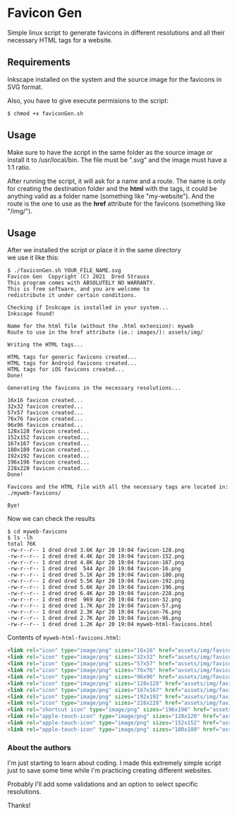 # Favicon Gen

Simple linux script to generate favicons in different resolutions and all their necessary HTML tags for a website.

## Requirements

Inkscape installed on the system and the source image for the favicons in SVG format.

Also, you have to give execute permisions to the script:

```
$ chmod +x faviconGen.sh
```

## Usage

Make sure to have the script in the same folder as the source image or install it to /usr/local/bin.
The file must be ".svg" and the image must have a 1:1 ratio.

After running the script, it will ask for a name and a route. The name is only for creating the destination folder and the **html** with the tags, it could be anything valid as a folder name (something like "my-website"). And the route is the one to use as the **href** attribute for the favicons (something like "/img/").

## Usage

After we installed the script or place it in the same directory  
we use it like this:



```
$ ./faviconGen.sh YOUR_FILE_NAME.svg
Favicon Gen  Copyright (C) 2021  Dred Strauss
This program comes with ABSOLUTELY NO WARRANTY.
This is free software, and you are welcome to
redistribute it under certain conditions.

Checking if Inskcape is installed in your system...
Inkscape found!

Name for the html file (without the .html extension): myweb    
Route to use in the href attribute (ie.: images/): assets/img/

Writing the HTML tags...

HTML tags for generic favicons created...
HTML tags for Android favicons created...
HTML tags for iOS favicons created...
Done!

Generating the favicons in the necessary resolutions...

16x16 favicon created...
32x32 favicon created...
57x57 favicon created...
76x76 favicon created...
96x96 favicon created...
128x128 favicon created...
152x152 favicon created...
167x167 favicon created...
180x180 favicon created...
192x192 favicon created...
196x196 favicon created...
228x228 favicon created...
Done!

Favicons and the HTML file with all the necessary tags are located in: ./myweb-favicons/

Bye!
```

Now we can check the results

```
$ cd myweb-favicons
$ ls -lh
total 76K
-rw-r--r-- 1 dred dred 3.6K Apr 20 19:04 favicon-128.png
-rw-r--r-- 1 dred dred 4.4K Apr 20 19:04 favicon-152.png
-rw-r--r-- 1 dred dred 4.8K Apr 20 19:04 favicon-167.png
-rw-r--r-- 1 dred dred  544 Apr 20 19:04 favicon-16.png
-rw-r--r-- 1 dred dred 5.1K Apr 20 19:04 favicon-180.png
-rw-r--r-- 1 dred dred 5.5K Apr 20 19:04 favicon-192.png
-rw-r--r-- 1 dred dred 5.6K Apr 20 19:04 favicon-196.png
-rw-r--r-- 1 dred dred 6.4K Apr 20 19:04 favicon-228.png
-rw-r--r-- 1 dred dred  969 Apr 20 19:04 favicon-32.png
-rw-r--r-- 1 dred dred 1.7K Apr 20 19:04 favicon-57.png
-rw-r--r-- 1 dred dred 2.3K Apr 20 19:04 favicon-76.png
-rw-r--r-- 1 dred dred 2.7K Apr 20 19:04 favicon-96.png
-rw-r--r-- 1 dred dred 1.2K Apr 20 19:04 myweb-html-favicons.html
```

Contents of `myweb-html-favicons.html`:

```html
<link rel="icon" type="image/png" sizes="16x16" href="assets/img/favicon-16.png">
<link rel="icon" type="image/png" sizes="32x32" href="assets/img/favicon-32.png">
<link rel="icon" type="image/png" sizes="57x57" href="assets/img/favicon-57.png">
<link rel="icon" type="image/png" sizes="76x76" href="assets/img/favicon-76.png">
<link rel="icon" type="image/png" sizes="96x96" href="assets/img/favicon-96.png">
<link rel="icon" type="image/png" sizes="128x128" href="assets/img/favicon-128.png">
<link rel="icon" type="image/png" sizes="167x167" href="assets/img/favicon-167.png">
<link rel="icon" type="image/png" sizes="192x192" href="assets/img/favicon-192.png">
<link rel="icon" type="image/png" sizes="228x228" href="assets/img/favicon-228.png">
<link rel="shortcut icon" type="image/png" sizes="196x196" href="assets/img/favicon-196.png">
<link rel="apple-touch-icon" type="image/png" sizes="120x120" href="assets/img/favicon-120.png">
<link rel="apple-touch-icon" type="image/png" sizes="152x152" href="assets/img/favicon-152.png">
<link rel="apple-touch-icon" type="image/png" sizes="180x180" href="assets/img/favicon-180.png">
```

### About the authors

I'm just starting to learn about coding. I made this extremely simple script just to save some time while I'm practicing creating different websites.

Probably I'll add some validations and an option to select specific resolutions.


Thanks!

